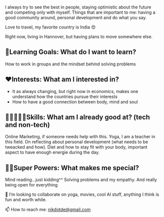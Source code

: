 I always try to see the best in people, staying optimistic about the future and competing only with myself. Things that are important to me: having a good community around, personal development and do what you say.

Love to travel, my favorite country is India 😍

Right now, living in Hannover, but having plans to move somewhere else.

## 🎯Learning Goals: What do I want to learn?
How to work in groups and the mindset behind solving problems

## ❤️Interests: What am I interested in?
- It as always changing, but right now in economics, makes one understand how the countries pursue their interests
- How to have a good connection between body, mind and soul

## 👩🏾‍🤝‍👨🏼Skills: What am I already good at? (tech and non-tech)
Online Marketing, if someone needs help with this. Yoga, I am a teacher in this field. On reflecting about personal development (what needs to be tweacked and how). Diet and how to stay fit with your body, important aspect to have enough energie during the day.

## 💪🏽Super Powers: What makes me special?
Mind reading...just kidding^^ Solving problems and my empathy. And really being open for everything


👯 I’m looking to collaborate on yoga, movies, cool AI stuff, anything I think is fun and worth while.

📫 How to reach me: nikdotde@gmail.com

